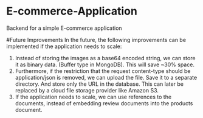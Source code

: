 # E-commerce-Application
Backend for a simple E-commerce application

#Future Improvements
In the future, the following improvements can be implemented if the application needs to scale:

1) Instead of storing the images as a base64 encoded string, we can store it as binary data. (Buffer type in MongoDB). This will save ~30% space. 
2) Furthermore, if the restriction that the request content-type should be application/json is removed, we can upload the file. Save it to a separate directory. And store only the URL in the database. This can later be replaced by a cloud file storage provider like Amazon S3. 
2) If the application needs to scale, we can use references to the documents, instead of embedding review documents into the products document. 

